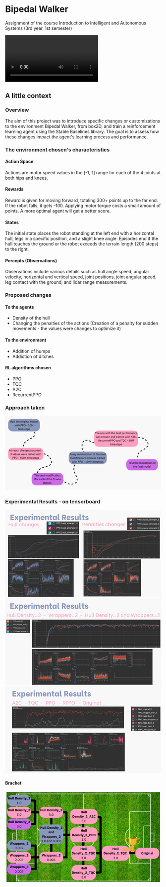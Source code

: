 # Bipedal Walker
Assignment of the course Introduction to Intelligent and Autonomous Systems (3rd year, 1st semester)

![vídeo](video/Customizing_OpenAI_Gym_Environments_and_Implementing_Reinforcement_Learning_Agents_with_Stable_Baselines.mp4)

## A little context
### Overview
The aim of this project was to introduce specific changes or customizations to the environment Bipedal Walker, from box2D, and train a reinforcement learning agent using the Stable Baselines library.
The goal is to assess how these changes impact the agent's learning process and performance.

### The environment chosen's characteristics
#### Action Space
Actions are motor speed values in the [-1, 1] range for each of the 4 joints at both hips and knees.
#### Rewards
Reward is given for moving forward, totaling 300+ points up to the far end. If the robot falls, it gets -100. Applying motor torque costs a small amount of points. A more optimal agent will get a better score.
#### States
The initial state places the robot standing at the left end with a horizontal hull, legs in a specific position, and a slight knee angle. Episodes end if the hull touches the ground or the robot exceeds the terrain length (200 steps) to the right.
#### Percepts (Observations)
Observations include various details such as hull angle speed, angular velocity, horizontal and vertical speed, joint positions, joint angular speed, leg contact with the ground, and lidar range measurements.

### Proposed changes
#### To the agents
* Density of the hull
* Changing the penalties of the actions (Creation of a penalty for sudden movements - the values were changes to optimize it)
#### To the environment
* Addition of humps
* Addiction of ditches
#### RL algorithms chosen
* PPO
* TQC
* A2C
* RecurrentPPO

### Approach taken
![Approach taken](images/approach.png)
### Experimental Results - on tensorboard
![Experimental Results](images/experimental_results_1.png)
![Experimental Results](images/experimental_results_2.png)
![Experimental Results](images/experimental_results_3.png)
#### Bracket
![Experimental Results](images/experimental_results.png)
